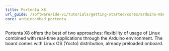 ```yaml
---
title: Portenta X8
url_guide: /software/ide-v1/tutorials/getting-started/cores/arduino-mbed_portenta
core: arduino:mbed_portenta
---
```


Portenta X8 offers the best of two approaches: flexibility of usage of Linux combined with real-time applications through the Arduino environment. The board comes with Linux OS (Yocto) distribution, already preloaded onboard.
